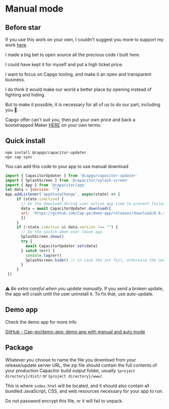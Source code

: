 # Manual mode

## Before star

If you use this work on your own, I couldn't suggest you more to support my work [here](https://github.com/sponsors/riderx).

I made a big bet to open source all the precious code I built here.

I could have kept it for myself and put a high ticket price.

I want to focus on Capgo tooling, and make it an open and transparent business.

I do think it would make our world a better place by opening instead of fighting and hiding.

But to make it possible, it is necessary for all of us to do our part, including you 🥹.

Capgo offer can't suit you, then put your own price and back a bootstrapped Maker [HERE](https://github.com/sponsors/riderx) on your own terms.

## Quick install

```
npm install @capgo/capacitor-updater
npx cap sync
```

You can add this code to your app to use manual download

```jsx
import { CapacitorUpdater } from '@capgo/capacitor-updater'
import { SplashScreen } from '@capacitor/splash-screen'
import { App } from '@capacitor/app'
let data = {version: ""}
App.addListener('appStateChange', async(state) => {
     if (state.isActive) {
       // Do the download during user active app time to prevent failed download
       data = await CapacitorUpdater.download({
       url: 'https://github.com/Cap-go/demo-app/releases/download/0.0.4/dist.zip',
       })
     }
     if (!state.isActive && data.version !== "") {
       // Do the switch when user leave app
       SplashScreen.show()
       try {
         await CapacitorUpdater.set(data)
       } catch (err) {
         console.log(err)
         SplashScreen.hide() // in case the set fail, otherwise the new app will have to hide it
       }
     }
 })
 
```

⚠️ _Be extra careful when you update manually._ If you send a broken update, the app will crash until the user uninstall it. To fix that, use auto-update.

## Demo app&#x20;

Check the demo app for more info

[GitHub - Cap-go/demo-app: demo app with manual and auto mode](https://github.com/Cap-go/demo-app)

## Package

Whatever you choose to name the file you download from your release/update server URL, the zip file should contain the full contents of your production Capacitor build output folder, usually `{project directory}/dist/` or `{project directory}/www/`.

This is where `index.html` will be located, and it should also contain all bundled JavaScript, CSS, and web resources necessary for your app to run.

Do not password encrypt this file, or it will fail to unpack.
